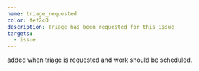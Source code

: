 ```yaml
---
name: triage_requested
color: fef2c0
description: Triage has been requested for this issue
targets:
  - issue
---
```


added when triage is requested and work should be scheduled.


